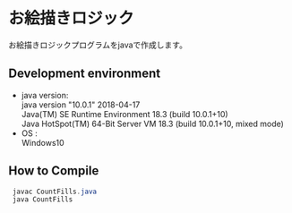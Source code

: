 # お絵描きロジック
お絵描きロジックプログラムをjavaで作成します。

## Development environment
  * java version: <br>
  java version "10.0.1" 2018-04-17<br>
  Java(TM) SE Runtime Environment 18.3 (build 10.0.1+10)<br>
  Java HotSpot(TM) 64-Bit Server VM 18.3 (build 10.0.1+10, mixed mode)<br>
  * OS : <br>
  Windows10

## How to Compile
```java
 javac CountFills.java
 java CountFills
```
